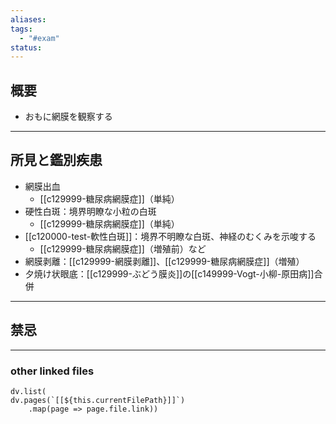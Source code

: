 ```yaml
---
aliases: 
tags:
  - "#exam"
status:
---
```

## 概要
- おもに網膜を観察する
---
## 所見と鑑別疾患
- 網膜出血
	- [[c129999-糖尿病網膜症]]（単純）
- 硬性白斑：境界明瞭な小粒の白斑
	- [[c129999-糖尿病網膜症]]（単純）
- [[c120000-test-軟性白斑]]：境界不明瞭な白斑、神経のむくみを示唆する
	- [[c129999-糖尿病網膜症]]（増殖前）など
- 網膜剥離：[[c129999-網膜剥離]]、[[c129999-糖尿病網膜症]]（増殖）
- 夕焼け状眼底：[[c129999-ぶどう膜炎]]の[[c149999-Vogt-小柳-原田病]]合併
---
## 禁忌
---
### other linked files
```dataviewjs
dv.list(
dv.pages(`[[${this.currentFilePath}]]`)
	.map(page => page.file.link))
```
